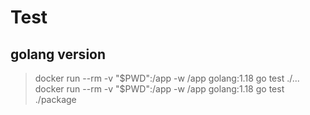 # Test 

## golang version

> docker run --rm -v "$PWD":/app -w /app golang:1.18 go test ./...
> docker run --rm -v "$PWD":/app -w /app golang:1.18 go test ./package